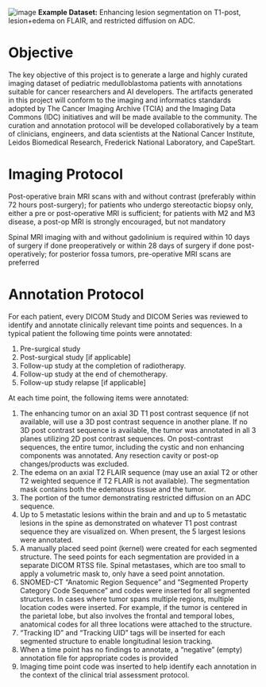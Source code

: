![image](https://user-images.githubusercontent.com/15251768/158514568-313427fc-3d43-4e1a-a9c9-3f6c128c6422.png)
**Example Dataset:** Enhancing lesion segmentation on T1-post, lesion+edema on FLAIR, and restricted diffusion on ADC.


# Objective

The key objective of this project is to generate a large and highly curated imaging dataset of pediatric medulloblastoma patients with annotations suitable for cancer researchers and AI developers. The artifacts generated in this project will conform to the imaging and informatics standards adopted by The Cancer Imaging Archive (TCIA) and the Imaging Data Commons (IDC) initiatives and will be made available to the community. The curation and annotation protocol will be developed collaboratively by a team of clinicians, engineers, and data scientists at the National Cancer Institute, Leidos Biomedical Research, Frederick National Laboratory, and CapeStart.

# Imaging Protocol

Post-operative brain MRI scans with and without contrast (preferably within 72 hours post-surgery); for patients who undergo stereotactic biopsy only, either a pre or post-operative MRI is sufficient; for patients with M2 and M3 disease, a post-op MRI is strongly encouraged, but not mandatory

Spinal MRI imaging with and without gadolinium is required within 10 days of surgery if done preoperatively or within 28 days of surgery if done post-operatively; for posterior fossa tumors, pre-operative MRI scans are preferred

# Annotation Protocol

For each patient, every DICOM Study and DICOM Series was reviewed to identify and annotate clinically relevant time points and sequences. In a typical patient the following time points were annotated:

1. Pre-surgical study
2. Post-surgical study [if applicable]
3. Follow-up study at the completion of radiotherapy.
4. Follow-up study at the end of chemotherapy.
5. Follow-up study relapse [if applicable]

At each time point, the following items were annotated:

1. The enhancing tumor on an axial 3D T1 post contrast sequence (if not available, will use a 3D post contrast sequence in another plane. If no 3D post contrast sequence is available, the tumor was annotated in all 3 planes utilizing 2D post contrast sequences. On post-contrast sequences, the entire tumor, including the cystic and non enhancing components was annotated. Any resection cavity or post-op changes/products was excluded. 
2. The edema on an axial T2 FLAIR sequence (may use an axial T2 or other T2 weighted sequence if T2 FLAIR is not available). The segmentation mask contains both the edematous tissue and the tumor.
3. The portion of the tumor demonstrating restricted diffusion on an ADC sequence. 
4. Up to 5 metastatic lesions within the brain and and up to 5 metastatic lesions in the spine as demonstrated on whatever T1 post contrast sequence they are visualized on. When present, the 5 largest lesions were annotated.
5. A manually placed seed point (kernel) were created for each segmented structure. The seed points for each segmentation are provided in a separate DICOM RTSS file. Spinal metastases, which are too small to apply a volumetric mask to, only have a seed point annotation. 
6. SNOMED-CT “Anatomic Region Sequence” and “Segmented Property Category Code Sequence” and codes were inserted for all segmented structures. In cases where tumor spans multiple regions, multiple location codes were inserted. For example, if the tumor is centered in the parietal lobe, but also involves the frontal and temporal lobes, anatomical codes for all three locations were attached to the structure.
7. “Tracking ID” and “Tracking UID” tags will be inserted for each segmented structure to enable longitudinal lesion tracking.
8. When a time point has no findings to annotate, a “negative” (empty) annotation file for appropriate codes is provided
9. Imaging time point code was inserted to help identify each annotation in the context of the clinical trial assessment protocol. 


